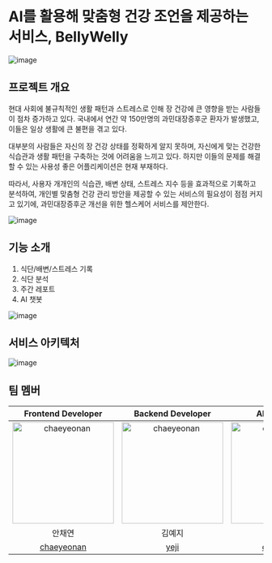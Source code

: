 # AI를 활용해 맞춤형 건강 조언을 제공하는 서비스, BellyWelly
![image](https://github.com/BellyWelly/.github/assets/90609254/3bb08624-f51d-4a5b-9ffd-d1fb4fd9c122)


## 프로젝트 개요
현대 사회에 불규칙적인 생활 패턴과 스트레스로 인해 장 건강에 큰 영향을 받는 사람들이 점차 증가하고 있다. 
국내에서 연간 약 150만명의 과민대장증후군 환자가 발생했고, 이들은 일상 생활에 큰 불편을 겪고 있다.

대부분의 사람들은 자신의 장 건강 상태를 정확하게 알지 못하며, 자신에게 맞는 건강한 식습관과 생활 패턴을 구축하는 것에 어려움을 느끼고 있다. 
하지만 이들의 문제를 해결할 수 있는 사용성 좋은 어플리케이션은 현재 부재하다.

따라서, 사용자 개개인의 식습관, 배변 상태, 스트레스 지수 등을 효과적으로 기록하고 분석하여, 개인별 맞춤형 건강 관리 방안을 제공할 수 있는 서비스의 필요성이 점점 커지고 있기에, 
과민대장증후군 개선을 위한 헬스케어 서비스를 제안한다.

![image](https://github.com/BellyWelly/.github/assets/90609254/74ca7e4b-be16-4ce1-a2db-6d56330dd5e0)

## 기능 소개

1. 식단/배변/스트레스 기록
2. 식단 분석
3. 주간 레포트
4. AI 챗봇

![image](https://github.com/BellyWelly/.github/assets/90609254/99f8e57c-7aaa-4221-b2cb-97c33a7ddb66)

## 서비스 아키텍처

![image](https://github.com/BellyWelly/.github/assets/90609254/846a61c2-b489-4368-b641-6cda3983b276)

## 팀 멤버

| Frontend Developer | Backend Developer | AI Developer |
| :------------------: | :-----------------: | :------------: |
| <img src="https://avatars.githubusercontent.com/u/90609254?v=4" alt="chaeyeonan" width="200" height="200"> | <img src="https://avatars.githubusercontent.com/u/121334671?v=4" alt="chaeyeonan" width="200" height="200"> | <img src="https://avatars.githubusercontent.com/u/96541582?v=4" alt="chaeyeonan" width="200" height="200">  |
| 안채연 | 김예지 | 송채원 | 
| [chaeyeonan](https://github.com/chaeyeonan) | [yeji](https://github.com/xyzwv) | [chhaewxn](https://github.com/chhaewxn)|

